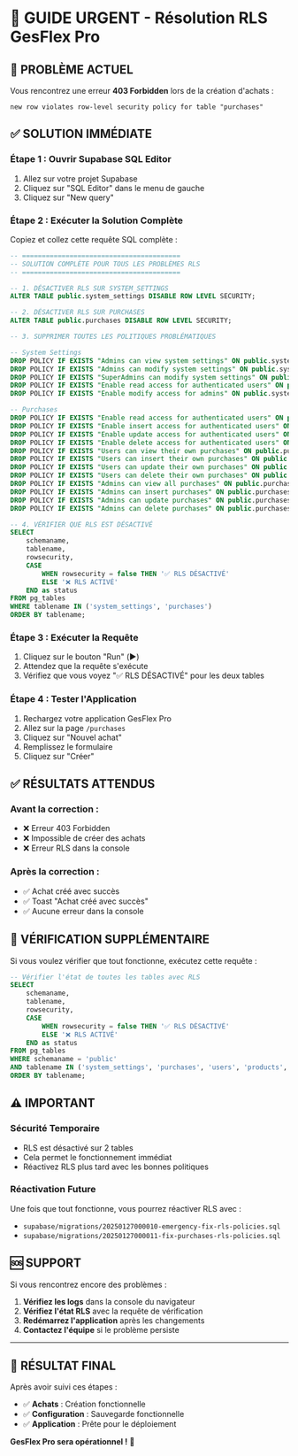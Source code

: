 # 🚨 GUIDE URGENT - Résolution RLS GesFlex Pro

## 🚨 PROBLÈME ACTUEL
Vous rencontrez une erreur **403 Forbidden** lors de la création d'achats :
```
new row violates row-level security policy for table "purchases"
```

## ✅ SOLUTION IMMÉDIATE

### **Étape 1 : Ouvrir Supabase SQL Editor**
1. Allez sur votre projet Supabase
2. Cliquez sur "SQL Editor" dans le menu de gauche
3. Cliquez sur "New query"

### **Étape 2 : Exécuter la Solution Complète**

Copiez et collez cette requête SQL complète :

```sql
-- ========================================
-- SOLUTION COMPLÈTE POUR TOUS LES PROBLÈMES RLS
-- ========================================

-- 1. DÉSACTIVER RLS SUR SYSTEM_SETTINGS
ALTER TABLE public.system_settings DISABLE ROW LEVEL SECURITY;

-- 2. DÉSACTIVER RLS SUR PURCHASES
ALTER TABLE public.purchases DISABLE ROW LEVEL SECURITY;

-- 3. SUPPRIMER TOUTES LES POLITIQUES PROBLÉMATIQUES

-- System Settings
DROP POLICY IF EXISTS "Admins can view system settings" ON public.system_settings;
DROP POLICY IF EXISTS "Admins can modify system settings" ON public.system_settings;
DROP POLICY IF EXISTS "SuperAdmins can modify system settings" ON public.system_settings;
DROP POLICY IF EXISTS "Enable read access for authenticated users" ON public.system_settings;
DROP POLICY IF EXISTS "Enable modify access for admins" ON public.system_settings;

-- Purchases
DROP POLICY IF EXISTS "Enable read access for authenticated users" ON public.purchases;
DROP POLICY IF EXISTS "Enable insert access for authenticated users" ON public.purchases;
DROP POLICY IF EXISTS "Enable update access for authenticated users" ON public.purchases;
DROP POLICY IF EXISTS "Enable delete access for authenticated users" ON public.purchases;
DROP POLICY IF EXISTS "Users can view their own purchases" ON public.purchases;
DROP POLICY IF EXISTS "Users can insert their own purchases" ON public.purchases;
DROP POLICY IF EXISTS "Users can update their own purchases" ON public.purchases;
DROP POLICY IF EXISTS "Users can delete their own purchases" ON public.purchases;
DROP POLICY IF EXISTS "Admins can view all purchases" ON public.purchases;
DROP POLICY IF EXISTS "Admins can insert purchases" ON public.purchases;
DROP POLICY IF EXISTS "Admins can update purchases" ON public.purchases;
DROP POLICY IF EXISTS "Admins can delete purchases" ON public.purchases;

-- 4. VÉRIFIER QUE RLS EST DÉSACTIVÉ
SELECT 
    schemaname, 
    tablename, 
    rowsecurity,
    CASE 
        WHEN rowsecurity = false THEN '✅ RLS DÉSACTIVÉ'
        ELSE '❌ RLS ACTIVÉ'
    END as status
FROM pg_tables 
WHERE tablename IN ('system_settings', 'purchases')
ORDER BY tablename;
```

### **Étape 3 : Exécuter la Requête**
1. Cliquez sur le bouton "Run" (▶️)
2. Attendez que la requête s'exécute
3. Vérifiez que vous voyez "✅ RLS DÉSACTIVÉ" pour les deux tables

### **Étape 4 : Tester l'Application**
1. Rechargez votre application GesFlex Pro
2. Allez sur la page `/purchases`
3. Cliquez sur "Nouvel achat"
4. Remplissez le formulaire
5. Cliquez sur "Créer"

## ✅ RÉSULTATS ATTENDUS

### **Avant la correction :**
- ❌ Erreur 403 Forbidden
- ❌ Impossible de créer des achats
- ❌ Erreur RLS dans la console

### **Après la correction :**
- ✅ Achat créé avec succès
- ✅ Toast "Achat créé avec succès"
- ✅ Aucune erreur dans la console

## 🔧 VÉRIFICATION SUPPLÉMENTAIRE

Si vous voulez vérifier que tout fonctionne, exécutez cette requête :

```sql
-- Vérifier l'état de toutes les tables avec RLS
SELECT 
    schemaname, 
    tablename, 
    rowsecurity,
    CASE 
        WHEN rowsecurity = false THEN '✅ RLS DÉSACTIVÉ'
        ELSE '❌ RLS ACTIVÉ'
    END as status
FROM pg_tables 
WHERE schemaname = 'public' 
AND tablename IN ('system_settings', 'purchases', 'users', 'products', 'sales')
ORDER BY tablename;
```

## ⚠️ IMPORTANT

### **Sécurité Temporaire**
- RLS est désactivé sur 2 tables
- Cela permet le fonctionnement immédiat
- Réactivez RLS plus tard avec les bonnes politiques

### **Réactivation Future**
Une fois que tout fonctionne, vous pourrez réactiver RLS avec :
- `supabase/migrations/20250127000010-emergency-fix-rls-policies.sql`
- `supabase/migrations/20250127000011-fix-purchases-rls-policies.sql`

## 🆘 SUPPORT

Si vous rencontrez encore des problèmes :

1. **Vérifiez les logs** dans la console du navigateur
2. **Vérifiez l'état RLS** avec la requête de vérification
3. **Redémarrez l'application** après les changements
4. **Contactez l'équipe** si le problème persiste

---

## 🎉 RÉSULTAT FINAL

Après avoir suivi ces étapes :
- ✅ **Achats** : Création fonctionnelle
- ✅ **Configuration** : Sauvegarde fonctionnelle
- ✅ **Application** : Prête pour le déploiement

**GesFlex Pro sera opérationnel !** 🚀 
